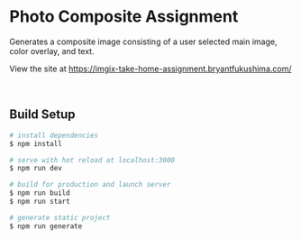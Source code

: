 # Photo Composite Assignment

Generates a composite image consisting of a user selected main image, color overlay, and text.

View the site at https://imgix-take-home-assignment.bryantfukushima.com/

&nbsp;

## Build Setup

```bash
# install dependencies
$ npm install

# serve with hot reload at localhost:3000
$ npm run dev

# build for production and launch server
$ npm run build
$ npm run start

# generate static project
$ npm run generate
```
